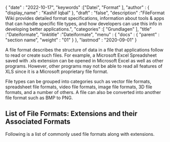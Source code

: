 {
  "date" : "2022-10-17",
  "keywords" :["Datei", "Format" ],
  "author" : {
    "display_name" : "Kashif Iqbal"
},
  "draft" : "false",
  "description" :"FileFormat Wiki provides detailed format specifications, information about tools &amp; apps that can handle specific file types, and how developers can use this info in developing better applications.",
  "categories" :[ "Grundlagen" ],
  "title" :"Dateiformate",
  "linktitle" :"Dateiformate",
  "menu" : {
    "docs" : {
      "parent" : "section name",
      "weight" : "01"
}
},
  "lastmod" : "2020-09-01"
}

A file format describes the structure of data in a file that applications follow to read or create such files. For example, a Microsoft Excel Spreadsheet saved with .xls extension can be opened in Microsoft Excel as well as other programs. However, other programs may not be able to read all features of XLS since it is a Microsoft proprietary file format.

File types can be grouped into categories such as vector file formats, spreadsheet file formats, video file formats, image file formats, 3D file formats, and a number of others. A file can also be converted into another file format such as BMP to PNG.

## List of File Formats: Extensions and their Associated Formats
Following is a list of commonly used file formats along with extensions.
